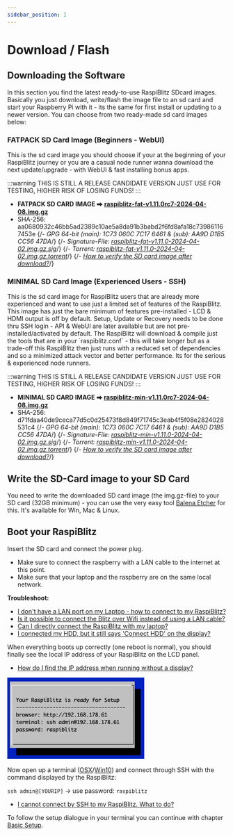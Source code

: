 ```yaml
---
sidebar_position: 1
---
```


# Download / Flash

## Downloading the Software

In this section you find the latest ready-to-use RaspiBlitz SDcard images. Basically you just download, write/flash the image file to an sd card and start your Raspberry Pi with it - its the same for first install or updating to a newer version. You can choose from two ready-made sd card images below:

### FATPACK SD Card Image (Beginners - WebUI)

This is the sd card image you should choose if your at the beginning of your RaspiBlitz journey or you are a casual node runner wanna download the next update/upgrade - with WebUI & fast installing bonus apps.

:::warning
THIS IS STILL A RELEASE CANDIDATE VERSION JUST USE FOR TESTING, HIGHER RISK OF LOSING FUNDS!
::: 

- **FATPACK SD CARD IMAGE ⮕ [raspiblitz-fat-v1.11.0rc7-2024-04-08.img.gz](https://raspiblitz.fulmo.org/images/raspiblitz-fat-v1.11.0rc7-2024-04-08.img.gz)**
- SHA-256: aa0680932c46bb5ad2389c10ae5a8da91b3babd2f6fd8afa18c739861167453e
{/*- GPG 64-bit (main): 1C73 060C 7C17 6461 & (sub): AA9D D1B5 CC56 47DA*/}
{/*- Signature-File: [raspiblitz-fat-v1.11.0-2024-04-02.img.gz.sig](https://raspiblitz.fulmo.org/images/raspiblitz-fat-v1.11.0-2024-04-02.img.gz.sig)*/}
{/*- Torrent: [raspiblitz-fat-v1.11.0-2024-04-02.img.gz.torrent](https://github.com/raspiblitz/raspiblitz/raw/v1.11/home.admin/assets/raspiblitz-fat-v1.11.0-2024-04-02.img.gz.torrent)*/}
{/*- [How to verify the SD card image after download?](../../faq/faq.md#how-to-verify-the-sd-card-image-after-download)*/}


### MINIMAL SD Card Image (Experienced Users - SSH)

This is the sd card image for RaspiBlitz users that are already more experienced and want to use just a limited set of features of the RaspiBlitz. This image has just the bare minimum of features pre-installed - LCD & HDMI output is off by default. Setup, Update or Recovery needs to be done thru SSH login - API & WebUI are later available but are not pre-installed/activated by default. The RaspiBlitz will download & compile just the tools that are in your ´raspiblitz.conf´ - this will take longer but as a trade-off this RaspiBlitz then just runs with a reduced set of dependencies and so a minimized attack vector and better performance. Its for the serious & experienced node runners.

:::warning
THIS IS STILL A RELEASE CANDIDATE VERSION JUST USE FOR TESTING, HIGHER RISK OF LOSING FUNDS!
::: 

- **MINIMAL SD CARD IMAGE ⮕ [raspiblitz-min-v1.11.0rc7-2024-04-08.img.gz](https://raspiblitz.fulmo.org/images/raspiblitz-min-v1.11.0rc7-2024-04-08.img.gz)**
- SHA-256: d71fdaa40de9ceca77d5c0d25473f8d849f71745c3eab4f5f08e2824028531c4
{/*- GPG 64-bit (main): 1C73 060C 7C17 6461 & (sub): AA9D D1B5 CC56 47DA*/}
{/*- Signature-File: [raspiblitz-min-v1.11.0-2024-04-02.img.gz.sig](https://raspiblitz.fulmo.org/images/raspiblitz-min-v1.11.0-2024-04-02.img.gz.sig)*/}
{/*- Torrent: [raspiblitz-min-v1.11.0-2024-04-02.img.gz.torrent](https://github.com/raspiblitz/raspiblitz/raw/v1.11/home.admin/assets/raspiblitz-min-v1.11.0-2024-04-02.img.gz.torrent)*/}
{/*- [How to verify the SD card image after download?](../../faq/faq.md#how-to-verify-the-sd-card-image-after-download)*/}


## Write the SD-Card image to your SD Card

You need to write the downloaded SD card image (the img.gz-file) to your SD card (32GB minimum) - you can use the very easy tool [Balena Etcher](https://www.balena.io/etcher/) for this. It's available for Win, Mac & Linux.

## Boot your RaspiBlitz

Insert the SD card and connect the power plug.

- Make sure to connect the raspberry with a LAN cable to the internet at this point.
- Make sure that your laptop and the raspberry are on the same local network.

**Troubleshoot:**

- [I don't have a LAN port on my Laptop - how to connect to my RaspiBlitz?](../../faq/faq.md#i-dont-have-a-lan-port-on-my-laptop---how-do-i-connect-to-my-raspiblitz)
- [Is it possible to connect the Blitz over Wifi instead of using a LAN cable?](../../faq/faq.md#is-it-possible-to-connect-the-blitz-over-wifi-instead-of-using-a-lan-cable)
- [Can I directly connect the RaspiBlitz with my laptop?](../../faq/faq.md#can-i-directly-connect-the-raspiblitz-to-my-laptop)
- [I connected my HDD, but it still says 'Connect HDD' on the display?](../../faq/faq.md#i-connected-my-hdd-but-it-still-says-connect-hdd-on-the-display)

When everything boots up correctly (one reboot is normal), you should finally see the local IP address of your RaspiBlitz on the LCD panel.

- [How do I find the IP address when running without a display?](../../faq/faq.md#how-do-i-find-the-ip-address-when-running-without-a-display)

![LCD0](../../../static/img/lcd0-welcome.png)

Now open up a terminal ([OSX](https://www.youtube.com/watch?v=5XgBd6rjuDQ)/[Win10](https://www.howtogeek.com/336775/how-to-enable-and-use-windows-10s-built-in-ssh-commands/)) and connect through SSH with the command displayed by the RaspiBlitz:

`ssh admin@[YOURIP]` → use password: `raspiblitz`
 
- [I cannot connect by SSH to my RaspiBlitz. What to do?](../../faq/faq.md#i-cannot-connect-via-ssh-to-my-raspiblitz-what-do-i-do)

To follow the setup dialogue in your terminal you can continue with chapter [Basic Setup](2_basic.md).
